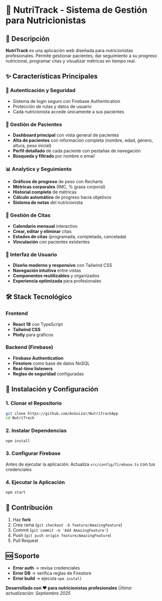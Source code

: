 # 🥗 NutriTrack - Sistema de Gestión para Nutricionistas

## 🎯 Descripción

**NutriTrack** es una aplicación web diseñada para nutricionistas profesionales. Permite gestionar pacientes, dar seguimiento a su progreso nutricional, programar citas y visualizar métricas en tiempo real.

## ✨ Características Principales

### 🔐 Autenticación y Seguridad

* Sistema de login seguro con Firebase Authentication
* Protección de rutas y datos de usuario
* Cada nutricionista accede únicamente a sus pacientes

### 👥 Gestión de Pacientes

* **Dashboard principal** con vista general de pacientes
* **Alta de pacientes** con información completa (nombre, edad, género, altura, peso inicial)
* **Perfil detallado** de cada paciente con pestañas de navegación
* **Búsqueda y filtrado** por nombre o email

### 📊 Analytics y Seguimiento

* **Gráficos de progreso** de peso con Recharts
* **Métricas corporales** (IMC, % grasa corporal)
* **Historial completo** de métricas
* **Cálculo automático** de progreso hacia objetivos
* **Sistema de notas** del nutricionista

### 📅 Gestión de Citas

* **Calendario mensual** interactivo
* **Crear, editar y eliminar** citas
* **Estados de citas** (programada, completada, cancelada)
* **Vinculación** con pacientes existentes

### 🎨 Interfaz de Usuario

* **Diseño moderno y responsive** con Tailwind CSS
* **Navegación intuitiva** entre vistas
* **Componentes reutilizables** y organizados
* **Experiencia optimizada** para profesionales


## 🛠️ Stack Tecnológico

### Frontend

* **React 18** con TypeScript
* **Tailwind CSS**
* **Plotly** para gráficos

### Backend (Firebase)

* **Firebase Authentication**
* **Firestore** como base de datos NoSQL
* **Real-time listeners**
* **Reglas de seguridad** configuradas


## 🚀 Instalación y Configuración

### 1. Clonar el Repositorio

```bash
git clone https://github.com/AsGuizar/NutriTrackApp
cd NutriTrack
```

### 2. Instalar Dependencias

```bash
npm install
```

### 3. Configurar Firebase

Antes de ejecutar la aplicación:
Actualiza `src/config/firebase.ts` con tus credenciales

### 4. Ejecutar la Aplicación

```bash
npm start
```

## 🤝 Contribución

1. Haz **fork**
2. Crea rama (`git checkout -b feature/AmazingFeature`)
3. Commit (`git commit -m 'Add AmazingFeature'`)
4. Push (`git push origin feature/AmazingFeature`)
5. Pull Request

## 🆘 Soporte

* **Error auth** → revisa credenciales
* **Error DB** → verifica reglas de Firestore
* **Error build** → ejecuta `npm install`

**Desarrollado con ❤️ para nutricionistas profesionales**
*Última actualización: Septiembre 2025*
